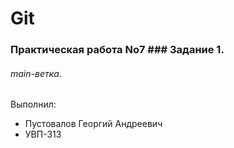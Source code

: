 # Git
### Практическая работа No7 ### Задание 1.
###### main-ветка.
Выполнил:
* Пустовалов Георгий Андреевич
* УВП-313